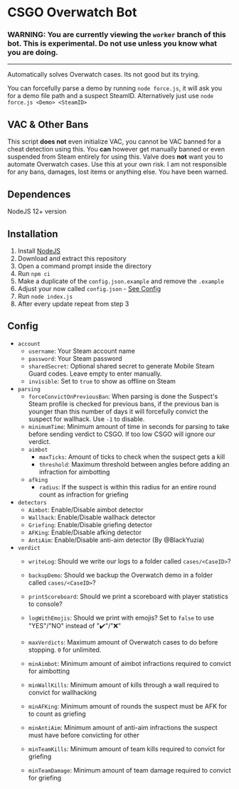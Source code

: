 # CSGO Overwatch Bot

### **WARNING: You are currently viewing the `worker` branch of this bot. This is experimental. Do not use unless you know what you are doing.**

---

Automatically solves Overwatch cases. Its not good but its trying.

You can forcefully parse a demo by running `node force.js`, it will ask you for a demo file path and a suspect SteamID. Alternatively just use `node force.js <Demo> <SteamID>`

## VAC & Other Bans

This script **does not** even initialize VAC, you cannot be VAC banned for a cheat detection using this. You **can** however get manually banned or even suspended from Steam entirely for using this. Valve does **not** want you to automate Overwatch cases. Use this at your own risk. I am not responsible for any bans, damages, lost items or anything else. You have been warned.

## Dependences

NodeJS 12+ version

## Installation

1. Install [NodeJS](https://nodejs.org/)
2. Download and extract this repository
3. Open a command prompt inside the directory
4. Run `npm ci`
5. Make a duplicate of the `config.json.example` and remove the `.example`
6. Adjust your now called `config.json` - [See Config](#config)
7. Run `node index.js`
8. After every update repeat from step 3

## Config

- `account`
  - `username`: Your Steam account name
  - `password`: Your Steam password
  - `sharedSecret`: Optional shared secret to generate Mobile Steam Guard codes. Leave empty to enter manually.
  - `invisible`: Set to `true` to show as offline on Steam
- `parsing`
  - `forceConvictOnPreviousBan`: When parsing is done the Suspect's Steam profile is checked for previous bans, if the previous ban is younger than this number of days it will forcefully convict the suspect for wallhack. Use `-1` to disable.
  - `minimumTime`: Minimum amount of time in seconds for parsing to take before sending verdict to CSGO. If too low CSGO will ignore our verdict.
  - `aimbot`
    - `maxTicks`: Amount of ticks to check when the suspect gets a kill
    - `threshold`: Maximum threshold between angles before adding an infraction for aimbotting
  - `afking`
    - `radius`: If the suspect is within this radius for an entire round count as infraction for griefing
- `detectors`
  - `Aimbot`: Enable/Disable aimbot detector
  - `Wallhack`: Enable/Disable wallhack detector
  - `Griefing`: Enable/Disable griefing detector
  - `AFKing`: Enable/Disable afking detector
  - `AntiAim`: Enable/Disable anti-aim detector (By @BlackYuzia)
- `verdict`
  - `writeLog`: Should we write our logs to a folder called `cases/<CaseID>`?
  - `backupDemo`: Should we backup the Overwatch demo in a folder called `cases/<CaseID>`?
  - `printScoreboard`: Should we print a scoreboard with player statistics to console?
  - `logWithEmojis`: Should we print with emojis? Set to `false` to use "YES"/"NO" instead of "✔️"/"❌"
  - `maxVerdicts`: Maximum amount of Overwatch cases to do before stopping. `0` for unlimited.

  - `minAimbot`: Minimum amount of aimbot infractions required to convict for aimbotting
  - `minWallKills`: Minimum amount of kills through a wall required to convict for wallhacking
  - `minAFKing`: Minimum amount of rounds the suspect must be AFK for to count as griefing
  - `minAntiAim`: Minimum amount of anti-aim infractions the suspect must have before convicting for other
  - `minTeamKills`: Minimum amount of team kills required to convict for griefing
  - `minTeamDamage`: Minimum amount of team damage required to convict for griefing

